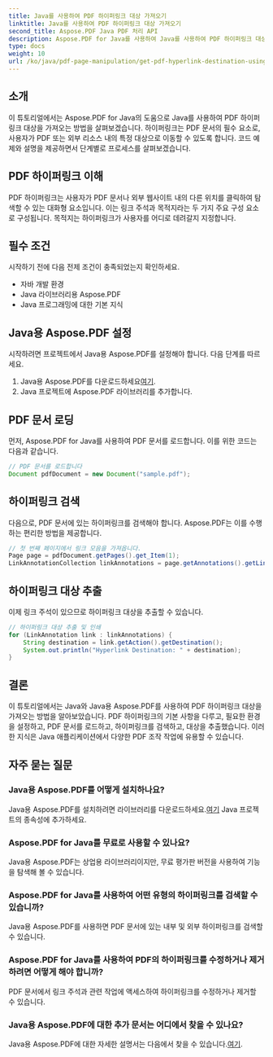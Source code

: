 ```yaml
---
title: Java를 사용하여 PDF 하이퍼링크 대상 가져오기
linktitle: Java를 사용하여 PDF 하이퍼링크 대상 가져오기
second_title: Aspose.PDF Java PDF 처리 API
description: Aspose.PDF for Java를 사용하여 Java를 사용하여 PDF 하이퍼링크 대상을 검색하는 방법을 알아보세요. 이 포괄적인 튜토리얼에서 코드 예제를 통해 단계별로 학습하세요.
type: docs
weight: 10
url: /ko/java/pdf-page-manipulation/get-pdf-hyperlink-destination-using-java/
---
```


## 소개

이 튜토리얼에서는 Aspose.PDF for Java의 도움으로 Java를 사용하여 PDF 하이퍼링크 대상을 가져오는 방법을 살펴보겠습니다. 하이퍼링크는 PDF 문서의 필수 요소로, 사용자가 PDF 또는 외부 리소스 내의 특정 대상으로 이동할 수 있도록 합니다. 코드 예제와 설명을 제공하면서 단계별로 프로세스를 살펴보겠습니다.

## PDF 하이퍼링크 이해

PDF 하이퍼링크는 사용자가 PDF 문서나 외부 웹사이트 내의 다른 위치를 클릭하여 탐색할 수 있는 대화형 요소입니다. 이는 링크 주석과 목적지라는 두 가지 주요 구성 요소로 구성됩니다. 목적지는 하이퍼링크가 사용자를 어디로 데려갈지 지정합니다.

## 필수 조건

시작하기 전에 다음 전제 조건이 충족되었는지 확인하세요.
- 자바 개발 환경
- Java 라이브러리용 Aspose.PDF
- Java 프로그래밍에 대한 기본 지식

## Java용 Aspose.PDF 설정

시작하려면 프로젝트에서 Java용 Aspose.PDF를 설정해야 합니다. 다음 단계를 따르세요.
1.  Java용 Aspose.PDF를 다운로드하세요[여기](https://releases.aspose.com/pdf/java/).
2. Java 프로젝트에 Aspose.PDF 라이브러리를 추가합니다.

## PDF 문서 로딩

먼저, Aspose.PDF for Java를 사용하여 PDF 문서를 로드합니다. 이를 위한 코드는 다음과 같습니다.

```java
// PDF 문서를 로드합니다
Document pdfDocument = new Document("sample.pdf");
```

## 하이퍼링크 검색

다음으로, PDF 문서에 있는 하이퍼링크를 검색해야 합니다. Aspose.PDF는 이를 수행하는 편리한 방법을 제공합니다.

```java
// 첫 번째 페이지에서 링크 모음을 가져옵니다.
Page page = pdfDocument.getPages().get_Item(1);
LinkAnnotationCollection linkAnnotations = page.getAnnotations().getLinkAnnotations();
```

## 하이퍼링크 대상 추출

이제 링크 주석이 있으므로 하이퍼링크 대상을 추출할 수 있습니다.

```java
// 하이퍼링크 대상 추출 및 인쇄
for (LinkAnnotation link : linkAnnotations) {
    String destination = link.getAction().getDestination();
    System.out.println("Hyperlink Destination: " + destination);
}
```

## 결론

이 튜토리얼에서는 Java와 Java용 Aspose.PDF를 사용하여 PDF 하이퍼링크 대상을 가져오는 방법을 알아보았습니다. PDF 하이퍼링크의 기본 사항을 다루고, 필요한 환경을 설정하고, PDF 문서를 로드하고, 하이퍼링크를 검색하고, 대상을 추출했습니다. 이러한 지식은 Java 애플리케이션에서 다양한 PDF 조작 작업에 유용할 수 있습니다.

## 자주 묻는 질문

### Java용 Aspose.PDF를 어떻게 설치하나요?

 Java용 Aspose.PDF를 설치하려면 라이브러리를 다운로드하세요.[여기](https://releases.aspose.com/pdf/java/) Java 프로젝트의 종속성에 추가하세요.

### Aspose.PDF for Java를 무료로 사용할 수 있나요?

Java용 Aspose.PDF는 상업용 라이브러리이지만, 무료 평가판 버전을 사용하여 기능을 탐색해 볼 수 있습니다.

### Aspose.PDF for Java를 사용하여 어떤 유형의 하이퍼링크를 검색할 수 있습니까?

Java용 Aspose.PDF를 사용하면 PDF 문서에 있는 내부 및 외부 하이퍼링크를 검색할 수 있습니다.

### Aspose.PDF for Java를 사용하여 PDF의 하이퍼링크를 수정하거나 제거하려면 어떻게 해야 합니까?

PDF 문서에서 링크 주석과 관련 작업에 액세스하여 하이퍼링크를 수정하거나 제거할 수 있습니다.

### Java용 Aspose.PDF에 대한 추가 문서는 어디에서 찾을 수 있나요?

 Java용 Aspose.PDF에 대한 자세한 설명서는 다음에서 찾을 수 있습니다.[여기](https://reference.aspose.com/pdf/java/).